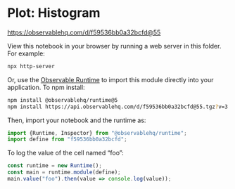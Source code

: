 # Plot: Histogram

https://observablehq.com/d/f59536bb0a32bcfd@55

View this notebook in your browser by running a web server in this folder. For
example:

~~~sh
npx http-server
~~~

Or, use the [Observable Runtime](https://github.com/observablehq/runtime) to
import this module directly into your application. To npm install:

~~~sh
npm install @observablehq/runtime@5
npm install https://api.observablehq.com/d/f59536bb0a32bcfd@55.tgz?v=3
~~~

Then, import your notebook and the runtime as:

~~~js
import {Runtime, Inspector} from "@observablehq/runtime";
import define from "f59536bb0a32bcfd";
~~~

To log the value of the cell named “foo”:

~~~js
const runtime = new Runtime();
const main = runtime.module(define);
main.value("foo").then(value => console.log(value));
~~~
